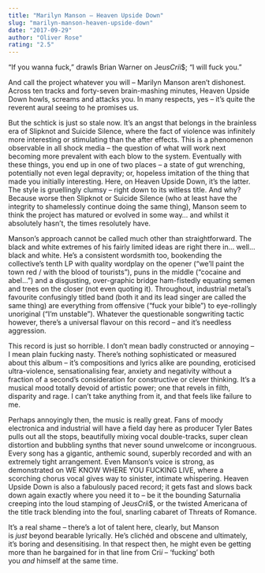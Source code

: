 ```yaml
---
title: "Marilyn Manson – Heaven Upside Down"
slug: "marilyn-manson-heaven-upside-down"
date: "2017-09-29"
author: "Oliver Rose"
rating: "2.5"
---
```


“If you wanna fuck,” drawls Brian Warner on Je$us Cri$i$; “I will fuck you.”

And call the project whatever you will – Marilyn Manson aren’t dishonest. Across ten tracks and forty-seven brain-mashing minutes, Heaven Upside Down howls, screams and attacks you. In many respects, yes – it’s quite the reverent aural seeing to he promises us.

But the schtick is just so stale now. It’s an angst that belongs in the brainless era of Slipknot and Suicide Silence, where the fact of violence was infinitely more interesting or stimulating than the after effects. This is a phenomenon observable in all shock media – the question of what will work next becoming more prevalent with each blow to the system. Eventually with these things, you end up in one of two places – a state of gut wrenching, potentially not even legal depravity; or, hopeless imitation of the thing that made you initially interesting. Here, on Heaven Upside Down, it’s the latter. The style is gruellingly clumsy – right down to its witless title. And why? Because worse then Slipknot or Suicide Silence (who at least have the integrity to shamelessly continue doing the same thing), Manson seem to think the project has matured or evolved in some way… and whilst it absolutely hasn’t, the times resolutely have.

Manson’s approach cannot be called much other than straightforward. The black and white extremes of his fairly limited ideas are right there in… well… black and white. He’s a consistent wordsmith too, bookending the collective’s tenth LP with quality wordplay on the opener (“we’ll paint the town red / with the blood of tourists”), puns in the middle (“cocaine and abel…”) and a disgusting, over-graphic bridge ham-fistedly equating semen and trees on the closer (not even quoting it). Throughout, industrial metal’s favourite confusingly titled band (both it and its lead singer are called the same thing) are everything from offensive (“fuck your bible”) to eye-rollingly unoriginal (“I’m unstable”). Whatever the questionable songwriting tactic however, there’s a universal flavour on this record – and it’s needless aggression.

This record is just so horrible. I don’t mean badly constructed or annoying – I mean plain fucking nasty. There’s nothing sophisticated or measured about this album – it’s compositions and lyrics alike are pounding, eroticised ultra-violence, sensationalising fear, anxiety and negativity without a fraction of a second’s consideration for constructive or clever thinking. It’s a musical mood totally devoid of artistic power; one that revels in filth, disparity and rage. I can’t take anything from it, and that feels like failure to me.

Perhaps annoyingly then, the music is really great. Fans of moody electronica and industrial will have a field day here as producer Tyler Bates pulls out all the stops, beautifully mixing vocal double-tracks, super clean distortion and bubbling synths that never sound unwelcome or incongruous. Every song has a gigantic, anthemic sound, superbly recorded and with an extremely tight arrangement. Even Manson’s voice is strong, as demonstrated on WE KNOW WHERE YOU FUCKING LIVE, where a scorching chorus vocal gives way to sinister, intimate whispering. Heaven Upside Down is also a fabulously paced record; it gets fast and slows back down again exactly where you need it to – be it the bounding Saturnalia creeping into the loud stamping of Je$us Cri$i$, or the twisted Americana of the title track blending into the foul, snarling cabaret of Threats of Romance.

It’s a real shame – there’s a lot of talent here, clearly, but Manson is _just_ beyond bearable lyrically. He’s clichéd and obscene and ultimately, it’s boring and desensitising. In that respect then, he might even be getting more than he bargained for in that line from Cri$i$ – ‘fucking’ both you _and_ himself at the same time.
